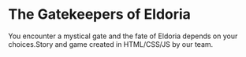 # The Gatekeepers of Eldoria 

You encounter a mystical gate and the fate of Eldoria depends on your choices.Story and game created in HTML/CSS/JS by our team.